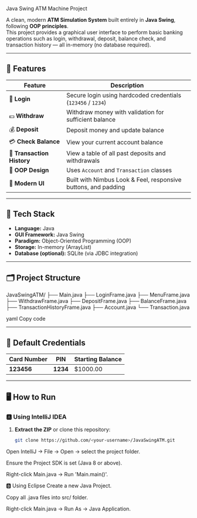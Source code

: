 Java Swing ATM Machine Project

A clean, modern **ATM Simulation System** built entirely in **Java Swing**, following **OOP principles**.  
This project provides a graphical user interface to perform basic banking operations such as login, withdrawal, deposit, balance check, and transaction history — all in-memory (no database required).

---

## 🚀 Features

| Feature | Description |
|----------|--------------|
| 🔐 **Login** | Secure login using hardcoded credentials (`123456` / `1234`) |
| 💵 **Withdraw** | Withdraw money with validation for sufficient balance |
| 💰 **Deposit** | Deposit money and update balance |
| 💳 **Check Balance** | View your current account balance |
| 📜 **Transaction History** | View a table of all past deposits and withdrawals |
| 🧱 **OOP Design** | Uses `Account` and `Transaction` classes |
| 🎨 **Modern UI** | Built with Nimbus Look & Feel, responsive buttons, and padding |

---

## 🧰 Tech Stack

- **Language:** Java  
- **GUI Framework:** Java Swing  
- **Paradigm:** Object-Oriented Programming (OOP)  
- **Storage:** In-memory (ArrayList)  
- **Database (optional):** SQLite (via JDBC integration)

---

## 🗂️ Project Structure

JavaSwingATM/
├── Main.java
├── LoginFrame.java
├── MenuFrame.java
├── WithdrawFrame.java
├── DepositFrame.java
├── BalanceFrame.java
├── TransactionHistoryFrame.java
├── Account.java
└── Transaction.java

yaml
Copy code

---

## 🔑 Default Credentials

| Card Number | PIN  | Starting Balance |
|--------------|------|------------------|
| **123456**   | **1234** | $1000.00 |

---

## 🖥️ How to Run

### 🅰️ Using IntelliJ IDEA

1. **Extract the ZIP** or clone this repository:
   ```bash
   git clone https://github.com/<your-username>/JavaSwingATM.git
Open IntelliJ → File → Open → select the project folder.

Ensure the Project SDK is set (Java 8 or above).

Right-click Main.java → Run 'Main.main()'.

🅱️ Using Eclipse
Create a new Java Project.

Copy all .java files into src/ folder.

Right-click Main.java → Run As → Java Application.
